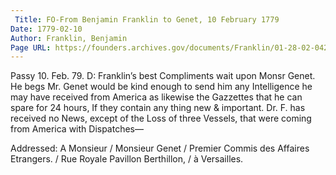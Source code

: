 ```yaml
---
 Title: FO-From Benjamin Franklin to Genet, 10 February 1779
Date: 1779-02-10
Author: Franklin, Benjamin
Page URL: https://founders.archives.gov/documents/Franklin/01-28-02-0428
---
```


Passy 10. Feb. 79.
D: Franklin’s best Compliments wait upon Monsr Genet. He begs Mr. Genet would be kind enough to send him any Intelligence he may have received from America as likewise the Gazzettes that he can spare for 24 hours, If they contain any thing new & important.
Dr. F. has received no News, except of the Loss of three Vessels, that were coming from America with Dispatches—
  
Addressed: A Monsieur / Monsieur Genet / Premier Commis des Affaires Etrangers. / Rue Royale Pavillon Berthillon, / à Versailles.

